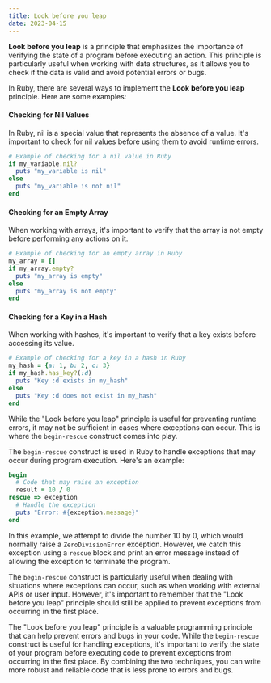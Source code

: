 ```yaml
---
title: Look before you leap
date: 2023-04-15
---
```


**Look before you leap** is a principle that emphasizes the importance of verifying the state of a program before executing an action. This principle is particularly useful when working with data structures, as it allows you to check if the data is valid and avoid potential errors or bugs.

In Ruby, there are several ways to implement the **Look before you leap** principle. Here are some examples:

#### Checking for Nil Values
In Ruby, nil is a special value that represents the absence of a value. It's important to check for nil values before using them to avoid runtime errors.

```ruby
# Example of checking for a nil value in Ruby
if my_variable.nil?
  puts "my_variable is nil"
else
  puts "my_variable is not nil"
end
```

#### Checking for an Empty Array
When working with arrays, it's important to verify that the array is not empty before performing any actions on it.

```ruby
# Example of checking for an empty array in Ruby
my_array = []
if my_array.empty?
  puts "my_array is empty"
else
  puts "my_array is not empty"
end
```

#### Checking for a Key in a Hash
When working with hashes, it's important to verify that a key exists before accessing its value.

```ruby
# Example of checking for a key in a hash in Ruby
my_hash = {a: 1, b: 2, c: 3}
if my_hash.has_key?(:d)
  puts "Key :d exists in my_hash"
else
  puts "Key :d does not exist in my_hash"
end
```

While the "Look before you leap" principle is useful for preventing runtime errors, it may not be sufficient in cases where exceptions can occur. This is where the `begin-rescue` construct comes into play.

The `begin-rescue` construct is used in Ruby to handle exceptions that may occur during program execution. Here's an example:

```ruby
begin
  # Code that may raise an exception
  result = 10 / 0
rescue => exception
  # Handle the exception
  puts "Error: #{exception.message}"
end
```

In this example, we attempt to divide the number 10 by 0, which would normally raise a `ZeroDivisionError` exception. However, we catch this exception using a `rescue` block and print an error message instead of allowing the exception to terminate the program.

The `begin-rescue` construct is particularly useful when dealing with situations where exceptions can occur, such as when working with external APIs or user input. However, it's important to remember that the "Look before you leap" principle should still be applied to prevent exceptions from occurring in the first place.

The "Look before you leap" principle is a valuable programming principle that can help prevent errors and bugs in your code. While the `begin-rescue` construct is useful for handling exceptions, it's important to verify the state of your program before executing code to prevent exceptions from occurring in the first place. By combining the two techniques, you can write more robust and reliable code that is less prone to errors and bugs.
